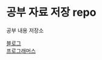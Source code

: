 # 공부 자료 저장 repo

공부 내용 저장소

[블로그](https://han98-dev.tistory.com)  
[프로그래머스](https://school.programmers.co.kr/learn/challenges?order=acceptance_desc&page=1&languages=java&levels=1)
